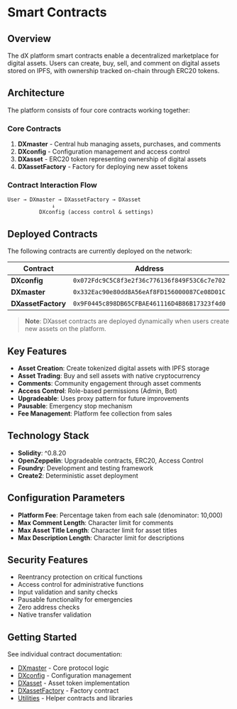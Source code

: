 # Smart Contracts

## Overview

The dX platform smart contracts enable a decentralized marketplace for digital assets. Users can create, buy, sell, and comment on digital assets stored on IPFS, with ownership tracked on-chain through ERC20 tokens.

## Architecture

The platform consists of four core contracts working together:

### Core Contracts

1. **DXmaster** - Central hub managing assets, purchases, and comments
2. **DXconfig** - Configuration management and access control
3. **DXasset** - ERC20 token representing ownership of digital assets
4. **DXassetFactory** - Factory for deploying new asset tokens

### Contract Interaction Flow

```
User → DXmaster → DXassetFactory → DXasset
              ↓
          DXconfig (access control & settings)
```

## Deployed Contracts

The following contracts are currently deployed on the network:

| Contract | Address |
|----------|---------|
| **DXconfig** | `0x072Fdc9C5C8f3e2f36c776136f849F53C6c7e702` |
| **DXmaster** | `0x332Eac90e80dd8A56eAf8FD156000087Ce08D01C` |
| **DXassetFactory** | `0x9F0445c898DB65CFBAE461116D4B86B17323f4d0` |

> **Note**: DXasset contracts are deployed dynamically when users create new assets on the platform.

## Key Features

- **Asset Creation**: Create tokenized digital assets with IPFS storage
- **Asset Trading**: Buy and sell assets with native cryptocurrency
- **Comments**: Community engagement through asset comments
- **Access Control**: Role-based permissions (Admin, Bot)
- **Upgradeable**: Uses proxy pattern for future improvements
- **Pausable**: Emergency stop mechanism
- **Fee Management**: Platform fee collection from sales

## Technology Stack

- **Solidity**: ^0.8.20
- **OpenZeppelin**: Upgradeable contracts, ERC20, Access Control
- **Foundry**: Development and testing framework
- **Create2**: Deterministic asset deployment

## Configuration Parameters

- **Platform Fee**: Percentage taken from each sale (denominator: 10,000)
- **Max Comment Length**: Character limit for comments
- **Max Asset Title Length**: Character limit for asset titles
- **Max Description Length**: Character limit for descriptions

## Security Features

- Reentrancy protection on critical functions
- Access control for administrative functions
- Input validation and sanity checks
- Pausable functionality for emergencies
- Zero address checks
- Native transfer validation

## Getting Started

See individual contract documentation:

- [DXmaster](dxmaster.md) - Core protocol logic
- [DXconfig](dxconfig.md) - Configuration management
- [DXasset](dxasset.md) - Asset token implementation
- [DXassetFactory](dxassetfactory.md) - Factory contract
- [Utilities](utilities.md) - Helper contracts and libraries

